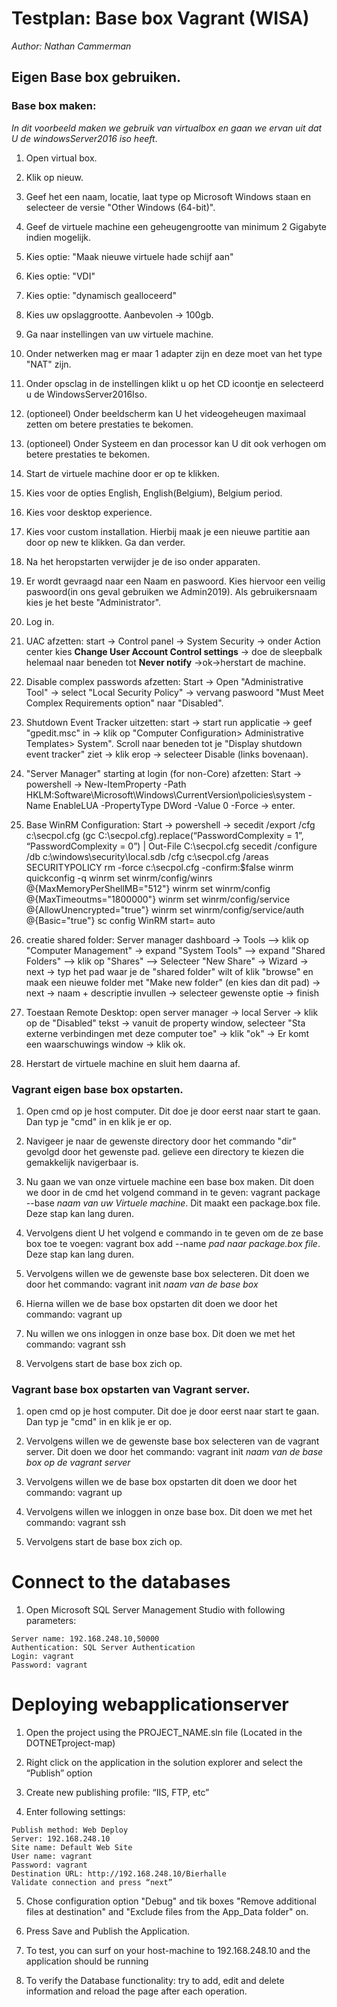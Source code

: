 # Testplan: Base box Vagrant (WISA)
*Author: Nathan Cammerman*


## Eigen Base box gebruiken.

### Base box maken:
*In dit voorbeeld maken we gebruik van virtualbox en gaan we ervan uit dat U de windowsServer2016 iso heeft*.

1. Open virtual box.

2. Klik op nieuw.

3. Geef het een naam, locatie, laat type op Microsoft Windows staan en selecteer de versie "Other Windows (64-bit)".

4. Geef de virtuele machine een geheugengrootte van minimum 2 Gigabyte indien mogelijk.

5. Kies optie: "Maak nieuwe virtuele hade schijf aan"

6. Kies optie: "VDI" 

7. Kies optie: "dynamisch gealloceerd"

8. Kies uw opslaggrootte. Aanbevolen -> 100gb.

9. Ga naar instellingen van uw virtuele machine.

10. Onder netwerken mag er maar 1 adapter zijn en deze moet van het type "NAT" zijn.

11. Onder opsclag in de instellingen klikt u op het CD icoontje en selecteerd u de WindowsServer2016Iso.

12. (optioneel) Onder beeldscherm kan U het videogeheugen maximaal zetten om betere prestaties te bekomen.

13. (optioneel) Onder Systeem en dan processor kan U dit ook verhogen om betere prestaties te bekomen.

14. Start de virtuele machine door er op te klikken.

15. Kies voor de opties English, English(Belgium), Belgium period.

16. Kies voor desktop experience.

17. Kies voor custom installation. Hierbij maak je een nieuwe partitie aan door op new te klikken. Ga dan verder.

18. Na het heropstarten verwijder je de iso onder apparaten.

19. Er wordt gevraagd naar een Naam en paswoord. Kies hiervoor een veilig paswoord(in ons geval gebruiken we Admin2019). Als gebruikersnaam kies je het beste "Administrator".

20. Log in.

21. UAC afzetten: start -> Control panel -> System Security -> onder Action center kies **Change User Account Control settings** -> doe de sleepbalk helemaal naar beneden tot **Never notify** ->ok->herstart de machine.

22. Disable complex passwords afzetten: Start -> Open "Administrative Tool" -> select "Local Security Policy" -> vervang paswoord "Must Meet Complex Requirements option" naar "Disabled".

23. Shutdown Event Tracker uitzetten: start -> start run applicatie -> geef "gpedit.msc" in -> klik op "Computer Configuration> Administrative Templates> System". Scroll naar beneden tot je "Display shutdown event tracker" ziet -> klik erop -> selecteer Disable (links bovenaan).

24. "Server Manager" starting at login (for non-Core) afzetten: Start -> powershell -> New-ItemProperty -Path HKLM:Software\Microsoft\Windows\CurrentVersion\policies\system -Name EnableLUA -PropertyType DWord -Value 0 -Force -> enter.

25. Base WinRM Configuration: Start -> powershell -> secedit /export /cfg c:\secpol.cfg
(gc C:\secpol.cfg).replace(“PasswordComplexity = 1”, “PasswordComplexity = 0”) | Out-File C:\secpol.cfg
secedit /configure /db c:\windows\security\local.sdb /cfg c:\secpol.cfg /areas SECURITYPOLICY
rm -force c:\secpol.cfg -confirm:$false
winrm quickconfig -q
winrm set winrm/config/winrs @{MaxMemoryPerShellMB="512"}
winrm set winrm/config @{MaxTimeoutms="1800000"}
winrm set winrm/config/service @{AllowUnencrypted="true"}
winrm set winrm/config/service/auth @{Basic="true"}
sc config WinRM start= auto

26. creatie shared folder: Server manager dashboard -> Tools —> klik op "Computer Management" -> expand "System Tools" —> expand "Shared Folders" —> klik op "Shares" —> Selecteer "New Share" -> Wizard -> next -> typ het pad waar je de "shared folder" wilt of klik "browse" en maak een nieuwe folder met "Make new folder" (en kies dan dit pad) -> next -> naam + descriptie invullen -> selecteer gewenste optie -> finish

27. Toestaan Remote Desktop: open server manager -> local Server -> klik op de "Disabled" tekst -> vanuit de property window, selecteer "Sta externe verbindingen met deze computer toe" -> klik "ok" -> Er komt een waarschuwings window  -> klik ok.

28. Herstart de virtuele machine en sluit hem daarna af.

### Vagrant eigen base box opstarten.

1. Open cmd op je host computer. Dit doe je door eerst naar start te gaan. Dan typ je "cmd" in en klik je er op.

2. Navigeer je naar de gewenste directory door het commando "dir" gevolgd door het gewenste pad. gelieve een directory te kiezen die gemakkelijk navigerbaar is.

3. Nu gaan we van onze virtuele machine een base box maken. Dit doen we door in de cmd het volgend command in te geven: vagrant package --base *naam van uw Virtuele machine*.
Dit maakt een package.box file. Deze stap kan lang duren.

4. Vervolgens dient U het volgend e commando in te geven om de ze base box toe te voegen: vagrant box add --name *pad naar package.box file*. Deze stap kan lang duren.

5. Vervolgens willen we de gewenste base box selecteren. Dit doen we door het commando: vagrant init *naam van de base box*

6. Hierna willen we de base box opstarten dit doen we door het commando: vagrant up

7. Nu willen we ons inloggen in onze base box. Dit doen we met het commando: vagrant ssh

8. Vervolgens start de base box zich op.

### Vagrant base box opstarten van Vagrant server.

1. open cmd op je host computer. Dit doe je door eerst naar start te gaan. Dan typ je "cmd" in en klik je er op.

2. Vervolgens willen we de gewenste base box selecteren van de vagrant server. Dit doen we door het commando: vagrant init *naam van de base box op de vagrant server*

3. Vervolgens willen we de base box opstarten dit doen we door het commando: vagrant up

4. Vervolgens willen we inloggen in onze base box. Dit doen we met het commando: vagrant ssh

5. Vervolgens start de base box zich op.

# Connect to the databases

1. Open Microsoft SQL Server Management Studio with following parameters:

```
Server name: 192.168.248.10,50000
Authentication: SQL Server Authentication
Login: vagrant
Password: vagrant
```

# Deploying webapplicationserver

1. Open the project using the PROJECT_NAME.sln file (Located in the DOTNETproject-map)

2. Right click on the application in the solution explorer and select the “Publish” option

3. Create new publishing profile: “IIS, FTP, etc”

4. Enter following settings:

```
Publish method: Web Deploy
Server: 192.168.248.10
Site name: Default Web Site
User name: vagrant
Password: vagrant
Destination URL: http://192.168.248.10/Bierhalle
Validate connection and press “next”
```
5. Chose configuration option "Debug" and tik boxes "Remove additional files at destination" and "Exclude files from the App_Data folder" on. 

6. Press Save and Publish the Application.

7. To test, you can surf on your host-machine to 192.168.248.10 and the application should be running

8. To verify the Database functionality: try to add, edit and delete information and reload the page after each operation.